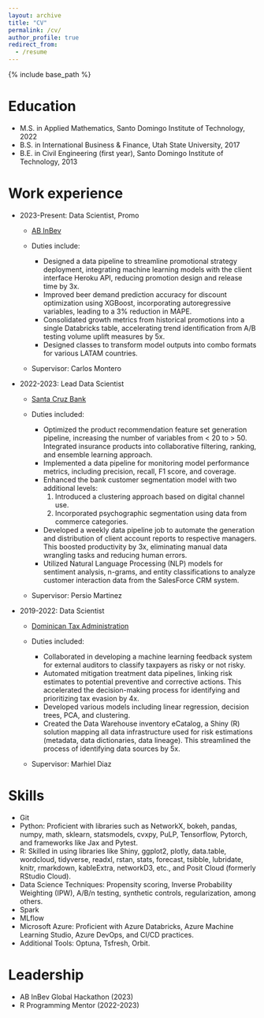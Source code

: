 ```yaml
---
layout: archive
title: "CV"
permalink: /cv/
author_profile: true
redirect_from:
  - /resume
---
```


{% include base_path %}

Education
======
<!-- * Ph.D in Mathematics and Computing, University of the Basque Country, 2026 (expected) -->
<!-- * M.S. in Modeling & Mathematical Research, Statistics and Computing, University of the Basque Country, 2024 -->
* M.S. in Applied Mathematics, Santo Domingo Institute of Technology, 2022
* B.S. in International Business & Finance, Utah State University, 2017
* B.E. in Civil Engineering (first year), Santo Domingo Institute of Technology, 2013


Work experience
======
* 2023-Present: Data Scientist, Promo
  * [AB InBev](https://www.ab-inbev.com/)
  * Duties include:
    * Designed a data pipeline to streamline promotional strategy deployment, integrating machine learning models with the client interface Heroku API, reducing promotion design and release time by 3x.
    * Improved beer demand prediction accuracy for discount optimization using XGBoost, incorporating autoregressive variables, leading to a 3% reduction in MAPE.
    * Consolidated growth metrics from historical promotions into a single Databricks table, accelerating trend identification from A/B testing volume uplift measures by 5x.
    * Designed classes to transform model outputs into combo formats for various LATAM countries.

  * Supervisor: Carlos Montero

* 2022-2023: Lead Data Scientist
  * [Santa Cruz Bank](https://bsc.com.do/home)
  * Duties included:
    * Optimized the product recommendation feature set generation pipeline, increasing the number of variables from < 20 to > 50. Integrated insurance products into collaborative filtering, ranking, and ensemble learning approach.
    * Implemented a data pipeline for monitoring model performance metrics, including precision, recall, F1 score, and coverage.
    * Enhanced the bank customer segmentation model with two additional levels:
      1. Introduced a clustering approach based on digital channel use.
      2. Incorporated psychographic segmentation using data from commerce categories.
    * Developed a weekly data pipeline job to automate the generation and distribution of client account reports to respective managers. This boosted productivity by 3x, eliminating manual data wrangling tasks and reducing human errors.
    * Utilized Natural Language Processing (NLP) models for sentiment analysis, n-grams, and entity classifications to analyze customer interaction data from the SalesForce CRM system.

  * Supervisor: Persio Martinez

* 2019-2022: Data Scientist
  * [Dominican Tax Administration](https://dgii.gov.do/Paginas/default.aspx)
  * Duties included:
    * Collaborated in developing a machine learning feedback system for external auditors to classify taxpayers as risky or not risky.
    * Automated mitigation treatment data pipelines, linking risk estimates to potential preventive and corrective actions. This accelerated the decision-making process for identifying and prioritizing tax evasion by 4x.
    * Developed various models including linear regression, decision trees, PCA, and clustering.
    * Created the Data Warehouse inventory eCatalog, a Shiny (R) solution mapping all data infrastructure used for risk estimations (metadata, data dictionaries, data lineage). This streamlined the process of identifying data sources by 5x.

  * Supervisor: Marhiel Diaz


Skills
======
* Git
* Python: Proficient with libraries such as NetworkX, bokeh, pandas, numpy, math, sklearn, statsmodels, cvxpy, PuLP, Tensorflow, Pytorch, and frameworks like Jax and Pytest.
* R: Skilled in using libraries like Shiny, ggplot2, plotly, data.table, wordcloud, tidyverse, readxl, rstan, stats, forecast, tsibble, lubridate, knitr, rmarkdown, kableExtra, networkD3, etc., and Posit Cloud (formerly RStudio Cloud).
* Data Science Techniques: Propensity scoring, Inverse Probability Weighting (IPW), A/B/n testing, synthetic controls, regularization, among others.
* Spark
* MLflow
* Microsoft Azure: Proficient with Azure Databricks, Azure Machine Learning Studio, Azure DevOps, and CI/CD practices.
* Additional Tools: Optuna, Tsfresh, Orbit.


Leadership
======
* AB InBev Global Hackathon (2023)
* R Programming Mentor (2022-2023)
